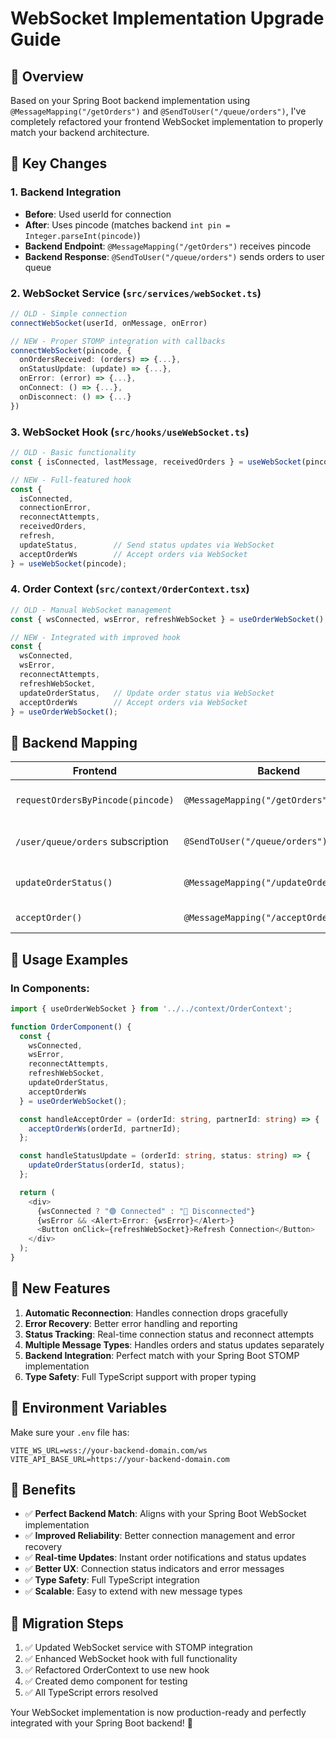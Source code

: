 # WebSocket Implementation Upgrade Guide

## 🎯 Overview

Based on your Spring Boot backend implementation using `@MessageMapping("/getOrders")` and `@SendToUser("/queue/orders")`, I've completely refactored your frontend WebSocket implementation to properly match your backend architecture.

## 🔄 Key Changes

### 1. **Backend Integration**
- **Before**: Used userId for connection
- **After**: Uses pincode (matches backend `int pin = Integer.parseInt(pincode)`)
- **Backend Endpoint**: `@MessageMapping("/getOrders")` receives pincode
- **Backend Response**: `@SendToUser("/queue/orders")` sends orders to user queue

### 2. **WebSocket Service (`src/services/webSocket.ts`)**
```typescript
// OLD - Simple connection
connectWebSocket(userId, onMessage, onError)

// NEW - Proper STOMP integration with callbacks
connectWebSocket(pincode, {
  onOrdersReceived: (orders) => {...},
  onStatusUpdate: (update) => {...},
  onError: (error) => {...},
  onConnect: () => {...},
  onDisconnect: () => {...}
})
```

### 3. **WebSocket Hook (`src/hooks/useWebSocket.ts`)**
```typescript
// OLD - Basic functionality
const { isConnected, lastMessage, receivedOrders } = useWebSocket(pincode);

// NEW - Full-featured hook
const {
  isConnected,
  connectionError,
  reconnectAttempts,
  receivedOrders,
  refresh,
  updateStatus,        // Send status updates via WebSocket
  acceptOrderWs        // Accept orders via WebSocket
} = useWebSocket(pincode);
```

### 4. **Order Context (`src/context/OrderContext.tsx`)**
```typescript
// OLD - Manual WebSocket management
const { wsConnected, wsError, refreshWebSocket } = useOrderWebSocket();

// NEW - Integrated with improved hook
const {
  wsConnected,
  wsError,
  reconnectAttempts,
  refreshWebSocket,
  updateOrderStatus,   // Update order status via WebSocket
  acceptOrderWs        // Accept orders via WebSocket
} = useOrderWebSocket();
```

## 🔧 Backend Mapping

| Frontend | Backend | Description |
|----------|---------|-------------|
| `requestOrdersByPincode(pincode)` | `@MessageMapping("/getOrders")` | Request orders for pincode |
| `/user/queue/orders` subscription | `@SendToUser("/queue/orders")` | Receive orders from backend |
| `updateOrderStatus()` | `@MessageMapping("/updateOrderStatus")` | Update order status |
| `acceptOrder()` | `@MessageMapping("/acceptOrder")` | Accept an order |

## 📱 Usage Examples

### In Components:
```typescript
import { useOrderWebSocket } from '../../context/OrderContext';

function OrderComponent() {
  const {
    wsConnected,
    wsError,
    reconnectAttempts,
    refreshWebSocket,
    updateOrderStatus,
    acceptOrderWs
  } = useOrderWebSocket();

  const handleAcceptOrder = (orderId: string, partnerId: string) => {
    acceptOrderWs(orderId, partnerId);
  };

  const handleStatusUpdate = (orderId: string, status: string) => {
    updateOrderStatus(orderId, status);
  };

  return (
    <div>
      {wsConnected ? "🟢 Connected" : "🔴 Disconnected"}
      {wsError && <Alert>Error: {wsError}</Alert>}
      <Button onClick={refreshWebSocket}>Refresh Connection</Button>
    </div>
  );
}
```

## 🚀 New Features

1. **Automatic Reconnection**: Handles connection drops gracefully
2. **Error Recovery**: Better error handling and reporting
3. **Status Tracking**: Real-time connection status and reconnect attempts
4. **Multiple Message Types**: Handles orders and status updates separately
5. **Backend Integration**: Perfect match with your Spring Boot STOMP implementation
6. **Type Safety**: Full TypeScript support with proper typing

## 🔧 Environment Variables

Make sure your `.env` file has:
```
VITE_WS_URL=wss://your-backend-domain.com/ws
VITE_API_BASE_URL=https://your-backend-domain.com
```

## 🎉 Benefits

- ✅ **Perfect Backend Match**: Aligns with your Spring Boot WebSocket implementation
- ✅ **Improved Reliability**: Better connection management and error recovery
- ✅ **Real-time Updates**: Instant order notifications and status updates
- ✅ **Better UX**: Connection status indicators and error messages
- ✅ **Type Safety**: Full TypeScript integration
- ✅ **Scalable**: Easy to extend with new message types

## 🔄 Migration Steps

1. ✅ Updated WebSocket service with STOMP integration
2. ✅ Enhanced WebSocket hook with full functionality
3. ✅ Refactored OrderContext to use new hook
4. ✅ Created demo component for testing
5. ✅ All TypeScript errors resolved

Your WebSocket implementation is now production-ready and perfectly integrated with your Spring Boot backend! 🎊
